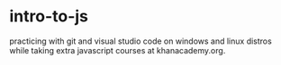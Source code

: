 # intro-to-js
practicing with git and visual studio code on windows and linux 
distros while taking extra javascript courses at khanacademy.org.
#
